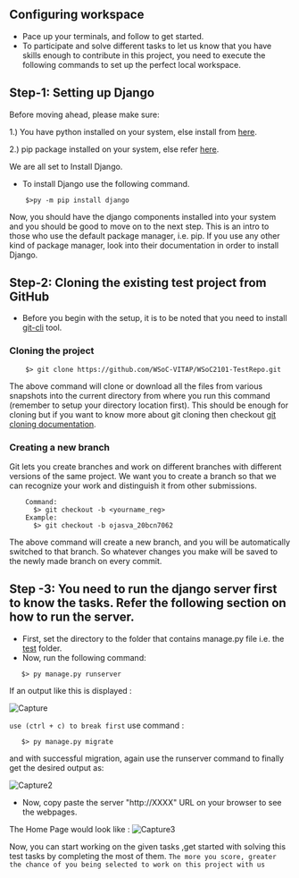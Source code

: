 ## Configuring workspace
- Pace up your terminals, and follow to get started.
- To participate and solve different tasks to let us know that you have skills enough to contribute in this project, you need to execute the following commands to set up the perfect local workspace.

## Step-1: Setting up Django
Before moving ahead, please make sure:

1.) You have python installed on your system, else install from [here](https://www.python.org/downloads/).

2.) pip package installed on your system, else refer [here](https://pip.pypa.io/en/stable/installation/).

We are all set to Install Django.

- To install Django use the following command.
```shell
    $>py -m pip install django 
```
Now, you should have the django components installed into your system and you should be good to move on to the next step.
This is an intro to those who use the default package manager, i.e. pip. If you use any other kind of package manager, look into their documentation in order to install Django.


## Step-2: Cloning the existing test project from GitHub

- Before you begin with the setup, it is to be noted that you need to install [git-cli](https://git-scm.com/downloads) tool.

### Cloning the project

```shell
    $> git clone https://github.com/WSoC-VITAP/WSoC2101-TestRepo.git
```
The above command will clone or download all the files from various snapshots into the current directory from where you
run this command (remember to setup your directory location first). This should be enough for cloning but if you want to know more about git cloning then
checkout [git cloning documentation](https://github.com/git-guides/git-clone).

### Creating a new branch

Git lets you create branches and work on different branches with different versions of the same project. We want you to
create a branch so that we can recognize your work and distinguish it from other submissions.

```shell
    Command:
      $> git checkout -b <yourname_reg>
    Example:
      $> git checkout -b ojasva_20bcn7062
```

The above command will create a new branch, and you will be automatically switched to that branch. So whatever changes
you make will be saved to the newly made branch on every commit.



## Step -3: You need to run the django server first to know the tasks. Refer the following section on how to run the server.
- First, set the directory to the folder that contains manage.py file i.e. the [test](https://github.com/WSoC-VITAP/WSoC2101-TestRepo/tree/main/Test)  folder.
- Now, run the following command: 
```shell
   $> py manage.py runserver
```
If an output like this is displayed : 

![Capture](https://user-images.githubusercontent.com/44553464/129101294-636683f6-c087-4122-b811-1d4de3100442.PNG)

`use (ctrl + c) to break first` use command : 
```shell
   $> py manage.py migrate
```
and with successful migration, again use the runserver command to finally get the desired output as:

![Capture2](https://user-images.githubusercontent.com/44553464/129101554-682cb10b-27bb-476d-b46b-f4f23d7724c2.PNG)

- Now, copy paste the server "http://XXXX" URL on your browser to see the webpages. 

The Home Page would look like :
![Capture3](https://user-images.githubusercontent.com/44553464/129102261-da47e8b7-5b98-40ed-a399-ba2a46ed3102.PNG)


Now, you can start working on the given tasks ,get started with solving this test tasks by completing the most of
them. 
`The more you score, greater the chance of you being selected to work on this project with us`
